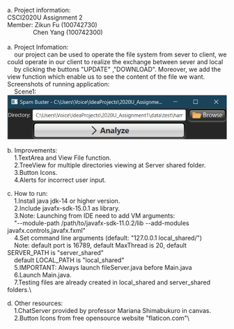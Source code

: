 a. Project information: \
CSCI2020U Assignment 2\
Member: Zikun Fu (100742730)\
&nbsp;&nbsp;&nbsp;&nbsp;&nbsp;&nbsp;&nbsp;&nbsp;&nbsp;&nbsp;&nbsp;&nbsp;&nbsp;&nbsp;&nbsp;Chen Yang (100742300)\
\
a. Project Infomation:\
&nbsp;&nbsp;&nbsp;&nbsp;our project can be used to operate the file system from sever to client, we could operate in our client to realize the exchange between sever and local\
&nbsp;&nbsp;&nbsp;&nbsp;by clicking the buttons "UPDATE" ,"DOWNLOAD". Moreover, we add the view function which enable us to see the content of the file we want.\
Screenshots of running application:\
&nbsp;&nbsp;&nbsp;&nbsp;Scene1:\
![alt text](https://github.com/ZikunFu/CSCI2020U_Assignment1/blob/master/src/sample/resources/App_screenshot_1.png)

b. Improvements: \
&nbsp;&nbsp;&nbsp;&nbsp;1.TextArea and View File function.\
&nbsp;&nbsp;&nbsp;&nbsp;2.TreeView for multiple directories viewing at Server shared folder.\
&nbsp;&nbsp;&nbsp;&nbsp;3.Button Icons.\
&nbsp;&nbsp;&nbsp;&nbsp;4.Alerts for incorrect user input.

c. How to run: \
&nbsp;&nbsp;&nbsp;&nbsp;1.Install java jdk-14 or higher version.\
&nbsp;&nbsp;&nbsp;&nbsp;2.Include javafx-sdk-15.0.1 as library.\
&nbsp;&nbsp;&nbsp;&nbsp;3.Note: Launching from IDE need to add VM arguments:\
&nbsp;&nbsp;&nbsp;&nbsp;"--module-path /path/to/javafx-sdk-11.0.2/lib --add-modules javafx.controls,javafx.fxml"\
&nbsp;&nbsp;&nbsp;&nbsp;4.Set command line arguments (default: "127.0.0.1 local_shared/")\
&nbsp;&nbsp;&nbsp;&nbsp;Note: default port is 16789, default MaxThread is 20, default SERVER_PATH is "server_shared"\
&nbsp;&nbsp;&nbsp;&nbsp;default LOCAL_PATH is "local_shared"\
&nbsp;&nbsp;&nbsp;&nbsp;5.IMPORTANT: Always launch fileServer.java before Main.java\
&nbsp;&nbsp;&nbsp;&nbsp;6.Launch Main.java.\
&nbsp;&nbsp;&nbsp;&nbsp;7.Testing files are already created in local_shared and server_shared folders.\


d. Other resources: \
&nbsp;&nbsp;&nbsp;&nbsp;1.ChatServer provided by professor Mariana Shimabukuro in canvas.\
&nbsp;&nbsp;&nbsp;&nbsp;2.Button Icons from free opensource website "flaticon.com"\
